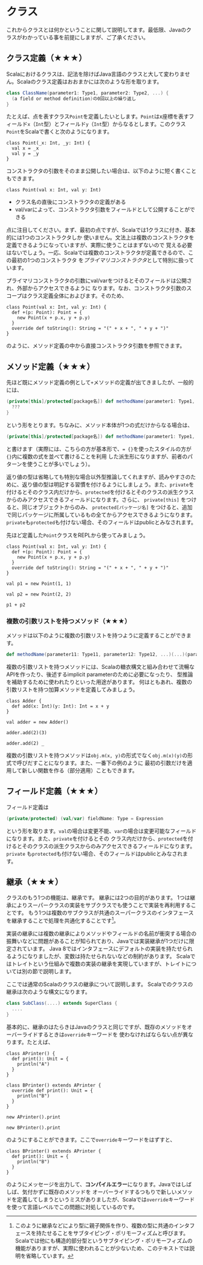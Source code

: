 # クラス

これからクラスとは何かということに関して説明してます。最低限、Javaのクラスがわかっている事を前提にしますが、ご了承ください。

## クラス定義（★★★）

Scalaにおけるクラスは、記法を除けばJava言語のクラスと大して変わりません。Scalaのクラス定義はおおまかには次のような形を取ります。

```scala
class ClassName(parameter1: Type1, parameter2: Type2, ...) {
  (a field or method definition)の0回以上の繰り返し
}
```

たとえば、点を表すクラス`Point`を定義したいとします。`Point`はx座標を表すフィールド`x`（`Int`型）とフィールド`y`（`Int`型）からなるとします。このクラス`Point`をScalaで書くと次のようになります。

```tut:silent
class Point(_x: Int, _y: Int) {
  val x = _x
  val y = _y
}
```

コンストラクタの引数をそのまま公開したい場合は、以下のように短く書くこともできます。

```tut:silent
class Point(val x: Int, val y: Int)
```

* クラス名の直後にコンストラクタの定義がある
* val/varによって、コンストラクタ引数をフィールドとして公開することができる

点に注目してください。まず、最初の点ですが、Scalaでは1クラスに付き、基本的には1つのコンストラクタしか
使いません。文法上は複数のコンストラクタを定義できるようになっていますが、実際に使うことはまずないので
覚える必要はないでしょう。一応、Scalaでは複数のコンストラクタが定義できるので、この最初の1つのコンストラクタ
を*プライマリコンストラクタ*として特別に扱っています。

プライマリコンストラクタの引数にval/varをつけるとそのフィールドは公開され、外部からアクセスできるように
なります。なお、コンストラクタ引数のスコープはクラス定義全体におよびます。そのため、

```tut:silent
class Point(val x: Int, val y: Int) {
  def +(p: Point): Point = {
    new Point(x + p.x, y + p.y)
  }
  override def toString(): String = "(" + x + ", " + y + ")"
}
```

のように、メソッド定義の中から直接コンストラクタ引数を参照できます。

## メソッド定義（★★★）

先ほど既にメソッド定義の例として`+`メソッドの定義が出てきましたが、一般的には、

```scala
(private[this]/protected[package名]) def methodName(parameter1: Type1, parameter2: Type2, ...): ReturnType = {
  ???
}
```

という形をとります。ちなみに、メソッド本体が1つの式だけからなる場合は、

```scala
(private[this]/protected[package名]) def methodName(parameter1: Type1, parameter2: Type2, ...): ReturnType = ???
```

と書けます（実際には、こちらの方が基本形で、`= {}`を使ったスタイルの方が`{}`内に複数の式を並べて書けることを利用
した派生形になりますが、前者のパターンを使うことが多いでしょう）。

返り値の型は省略しても特別な場合以外型推論してくれますが、読みやすさのために、返り値の型は明記する習慣を付けるようにしましょう。また、`private`を付けるとそのクラス内だけから、`protected`を付けるとそのクラスの派生クラスからのみアクセスできるフィールドになります。さらに、 `private[this]` をつけると、同じオブジェクトからのみ、 `protected[パッケージ名]` をつけると、追加で同じパッケージに所属しているもの全てからアクセスできるようになります。`private`も`protected`も付けない場合、そのフィールドはpublicとみなされます。

先ほど定義した`Point`クラスをREPLから使ってみましょう。

```tut
class Point(val x: Int, val y: Int) {
  def +(p: Point): Point = {
    new Point(x + p.x, y + p.y)
  }
  override def toString(): String = "(" + x + ", " + y + ")"
}

val p1 = new Point(1, 1)

val p2 = new Point(2, 2)

p1 + p2
```

### 複数の引数リストを持つメソッド（★★★）

メソッドは以下のように複数の引数リストを持つように定義することができます。

```scala
def methodName(parameter11: Type11, parameter12: Type12, ...)(...)(parameterN1: TypeN1, ..., parameterNM: TypeNM): RerurnType = ???
```

複数の引数リストを持つメソッドには、Scalaの糖衣構文と組み合わせて流暢なAPIを作ったり、後述するimplicit parameterのために必要になったり、
型推論を補助するために使われたりといった用途があります。
何はともあれ、複数の引数リストを持つ加算メソッドを定義してみましょう。

```tut
class Adder {
  def add(x: Int)(y: Int): Int = x + y
}

val adder = new Adder()

adder.add(2)(3)

adder.add(2) _
```

複数の引数リストを持つメソッドは`obj.m(x, y)`の形式でなく`obj.m(x)(y)`の形式で呼びだすことになります。また、一番下の例のように
最初の引数だけを適用して新しい関数を作る（部分適用）こともできます。

## フィールド定義（★★★）

フィールド定義は

```scala
(private/protected) (val/var) fieldName: Type = Expression
```

という形を取ります。`val`の場合は変更不能、`var`の場合は変更可能なフィールドになります。また、`private`を付けるとその
クラス内だけから、`protected`を付けるとそのクラスの派生クラスからのみアクセスできるフィールドになります。`private`
も`protected`も付けない場合、そのフィールドはpublicとみなされます。

## 継承（★★★）

クラスのもう1つの機能は、継承です。
継承には2つの目的があります。
1つは継承によりスーパークラスの実装をサブクラスでも使うことで実装を再利用することです。
もう1つは複数のサブクラスが共通のスーパークラスのインタフェースを継承することで処理を共通化することです[^subtyping_polymorphism]。

実装の継承には複数の継承によりメソッドやフィールドの名前が衝突する場合の振舞いなどに問題があることが知られており、Javaでは実装継承が1つだけに限定されています。
Java 8ではインタフェースにデフォルトの実装を持たせられるようになりましたが、変数は持たせられないなどの制約があります。
Scalaではトレイトという仕組みで複数の実装の継承を実現していますが、トレイトについては別の節で説明します。

ここでは通常のScalaのクラスの継承について説明します。
Scalaでのクラスの継承は次のような構文になります。

```scala
class SubClass(....) extends SuperClass {
  ....
}
```

基本的に、継承のはたらきはJavaのクラスと同じですが、既存のメソッドをオーバーライドするときは`override`キーワードを
使わなければならない点が異なります。たとえば、

```tut
class APrinter() {
  def print(): Unit = {
    println("A")
  }
}

class BPrinter() extends APrinter {
  override def print(): Unit = {
    println("B")
  }
}

new APrinter().print

new BPrinter().print
```

のようにすることができます。ここで`override`キーワードをはずすと、

```tut:fail
class BPrinter() extends APrinter {
  def print(): Unit = {
    println("B")
  }
}
```

のようにメッセージを出力して、**コンパイルエラー**になります。Javaではしばしば、気付かずに既存のメソッドを
オーバーライドするつもりで新しいメソッドを定義してしまうというミスがありましたが、Scalaでは`override`キーワードを使って言語レベルでこの問題に対処しているのです。

[^subtyping_polymorphism]: このように継承などにより型に親子関係を作り、複数の型に共通のインタフェースを持たせることをサブタイピング・ポリモーフィズムと呼びます。Scalaでは他にも構造的部分型というサブタイピング・ポリモーフィズムの機能がありますが、実際に使われることが少ないため、このテキストでは説明を省略しています。
